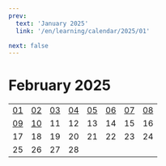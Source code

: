 ```yaml
---
prev:
  text: 'January 2025'
  link: '/en/learning/calendar/2025/01'

next: false
---
```


# February 2025

<table class="calendar">
	<tr>
		<td><a href=/en/learning/prob/2025/02/01>01</a><br><Badge type="warning" text="Play"/></td>
		<td><a href=/en/learning/prob/2025/02/02>02</a><br><Badge type="danger" text="Bid"/></td>
		<td><a href=/en/learning/prob/2025/02/03>03</a><br><Badge type="warning" text="Play"/></td>
		<td><a href=/en/learning/prob/2025/02/04>04</a><br><Badge type="tip" text="Def"/></td>
		<td><a href=/en/learning/prob/2025/02/05>05</a><br><Badge type="danger" text="Bid"/></td>
		<td><a href=/en/learning/prob/2025/02/06>06</a><br><Badge type="warning" text="Play"/></td>
		<td><a href=/en/learning/prob/2025/02/07>07</a><br><Badge type="tip" text="Def"/></td>
		<td><a href=/en/learning/prob/2025/02/08>08</a><br><Badge type="warning" text="Play"/></td>
	</tr>
	<tr>
		<td><a href=/en/learning/prob/2025/02/09>09</a><br><Badge type="danger" text="Bid"/></td>
		<td><a href=/en/learning/prob/2025/02/10>10</a><br><Badge type="warning" text="Play"/></td>
		<td>11</td>
		<td>12</td>
		<td>13</td>
		<td>14</td>
		<td>15</td>
		<td>16</td>
	</tr>
	<tr>
		<td>17</td>
		<td>18</td>
		<td>19</td>
		<td>20</td>
		<td>21</td>
		<td>22</td>
		<td>23</td>
		<td>24</td>
	</tr>
    <tr>
        <td>25</td>
		<td>26</td>
		<td>27</td>
		<td>28</td>
		<td></td>
		<td></td>
		<td></td>
		<td></td>
	</tr>
</table>

<Badge type="info" text="Learning &uarr;"/> [<Badge type="tip" text="Practice ->"/>](/en/practice/calendar/2025/02)